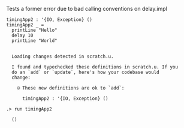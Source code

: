 
Tests a former error due to bad calling conventions on delay.impl

```unison
timingApp2 : '{IO, Exception} ()
timingApp2 _ =
  printLine "Hello"
  delay 10
  printLine "World"
```

```ucm

  Loading changes detected in scratch.u.

  I found and typechecked these definitions in scratch.u. If you
  do an `add` or `update`, here's how your codebase would
  change:
  
    ⍟ These new definitions are ok to `add`:
    
      timingApp2 : '{IO, Exception} ()

```
```ucm
.> run timingApp2

  ()

```
